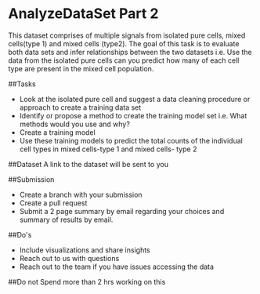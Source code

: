 # AnalyzeDataSet Part 2

This dataset comprises of multiple signals from isolated pure cells, mixed cells(type 1) and mixed cells (type2). The goal of this task is to evaluate both data sets and infer relationships between the two datasets i.e. Use the data from the isolated pure cells can you predict how many of each cell type are present in the mixed cell population.

##Tasks
* Look at the isolated pure cell and suggest a data cleaning procedure or approach to create a training data set
* Identify or propose a method to create the training model set i.e. What methods would you use and why? 
* Create a training model 
* Use these training models to predict the total counts of the individual cell types in mixed cells-type 1 and mixed cells- type 2

##Dataset
A link to the dataset will be sent to you 

##Submission
* Create a branch with your submission
* Create a pull request
* Submit a 2 page summary by email regarding your choices and summary of results by email. 

##Do's
* Include visualizations and share insights
* Reach out to us with questions
* Reach out to the team if you have issues accessing the data

##Do not 
Spend more than 2 hrs working on this


